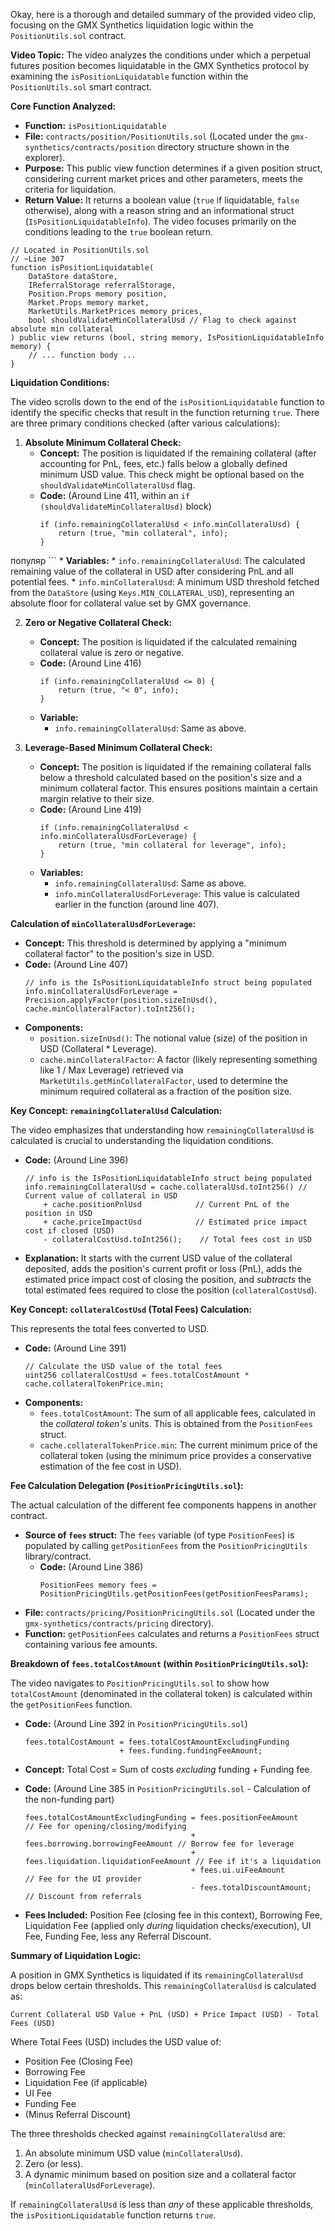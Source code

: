 Okay, here is a thorough and detailed summary of the provided video clip, focusing on the GMX Synthetics liquidation logic within the `PositionUtils.sol` contract.

**Video Topic:**
The video analyzes the conditions under which a perpetual futures position becomes liquidatable in the GMX Synthetics protocol by examining the `isPositionLiquidatable` function within the `PositionUtils.sol` smart contract.

**Core Function Analyzed:**

*   **Function:** `isPositionLiquidatable`
*   **File:** `contracts/position/PositionUtils.sol` (Located under the `gmx-synthetics/contracts/position` directory structure shown in the explorer).
*   **Purpose:** This public view function determines if a given position struct, considering current market prices and other parameters, meets the criteria for liquidation.
*   **Return Value:** It returns a boolean value (`true` if liquidatable, `false` otherwise), along with a reason string and an informational struct (`IsPositionLiquidatableInfo`). The video focuses primarily on the conditions leading to the `true` boolean return.

```solidity
// Located in PositionUtils.sol
// ~Line 307
function isPositionLiquidatable(
    DataStore dataStore,
    IReferralStorage referralStorage,
    Position.Props memory position,
    Market.Props memory market,
    MarketUtils.MarketPrices memory prices,
    bool shouldValidateMinCollateralUsd // Flag to check against absolute min collateral
) public view returns (bool, string memory, IsPositionLiquidatableInfo memory) {
    // ... function body ...
}
```

**Liquidation Conditions:**

The video scrolls down to the end of the `isPositionLiquidatable` function to identify the specific checks that result in the function returning `true`. There are three primary conditions checked (after various calculations):

1.  **Absolute Minimum Collateral Check:**
    *   **Concept:** The position is liquidated if the remaining collateral (after accounting for PnL, fees, etc.) falls below a globally defined minimum USD value. This check might be optional based on the `shouldValidateMinCollateralUsd` flag.
    *   **Code:** (Around Line 411, within an `if (shouldValidateMinCollateralUsd)` block)
        ```solidity
        if (info.remainingCollateralUsd < info.minCollateralUsd) {
            return (true, "min collateral", info);
        }
 популяр
        ```
    *   **Variables:**
        *   `info.remainingCollateralUsd`: The calculated remaining value of the collateral in USD after considering PnL and all potential fees.
        *   `info.minCollateralUsd`: A minimum USD threshold fetched from the `DataStore` (using `Keys.MIN_COLLATERAL_USD`), representing an absolute floor for collateral value set by GMX governance.

2.  **Zero or Negative Collateral Check:**
    *   **Concept:** The position is liquidated if the calculated remaining collateral value is zero or negative.
    *   **Code:** (Around Line 416)
        ```solidity
        if (info.remainingCollateralUsd <= 0) {
            return (true, "< 0", info);
        }
        ```
    *   **Variable:**
        *   `info.remainingCollateralUsd`: Same as above.

3.  **Leverage-Based Minimum Collateral Check:**
    *   **Concept:** The position is liquidated if the remaining collateral falls below a threshold calculated based on the position's size and a minimum collateral factor. This ensures positions maintain a certain margin relative to their size.
    *   **Code:** (Around Line 419)
        ```solidity
        if (info.remainingCollateralUsd < info.minCollateralUsdForLeverage) {
            return (true, "min collateral for leverage", info);
        }
        ```
    *   **Variables:**
        *   `info.remainingCollateralUsd`: Same as above.
        *   `info.minCollateralUsdForLeverage`: This value is calculated earlier in the function (around line 407).

**Calculation of `minCollateralUsdForLeverage`:**

*   **Concept:** This threshold is determined by applying a "minimum collateral factor" to the position's size in USD.
*   **Code:** (Around Line 407)
    ```solidity
    // info is the IsPositionLiquidatableInfo struct being populated
    info.minCollateralUsdForLeverage = Precision.applyFactor(position.sizeInUsd(), cache.minCollateralFactor).toInt256();
    ```
*   **Components:**
    *   `position.sizeInUsd()`: The notional value (size) of the position in USD (Collateral * Leverage).
    *   `cache.minCollateralFactor`: A factor (likely representing something like 1 / Max Leverage) retrieved via `MarketUtils.getMinCollateralFactor`, used to determine the minimum required collateral as a fraction of the position size.

**Key Concept: `remainingCollateralUsd` Calculation:**

The video emphasizes that understanding how `remainingCollateralUsd` is calculated is crucial to understanding the liquidation conditions.

*   **Code:** (Around Line 396)
    ```solidity
    // info is the IsPositionLiquidatableInfo struct being populated
    info.remainingCollateralUsd = cache.collateralUsd.toInt256() // Current value of collateral in USD
        + cache.positionPnlUsd            // Current PnL of the position in USD
        + cache.priceImpactUsd            // Estimated price impact cost if closed (USD)
        - collateralCostUsd.toInt256();    // Total fees cost in USD
    ```
*   **Explanation:** It starts with the current USD value of the collateral deposited, adds the position's current profit or loss (PnL), adds the estimated price impact cost of closing the position, and *subtracts* the total estimated fees required to close the position (`collateralCostUsd`).

**Key Concept: `collateralCostUsd` (Total Fees) Calculation:**

This represents the total fees converted to USD.

*   **Code:** (Around Line 391)
    ```solidity
    // Calculate the USD value of the total fees
    uint256 collateralCostUsd = fees.totalCostAmount * cache.collateralTokenPrice.min;
    ```
*   **Components:**
    *   `fees.totalCostAmount`: The sum of all applicable fees, calculated in the *collateral token's* units. This is obtained from the `PositionFees` struct.
    *   `cache.collateralTokenPrice.min`: The current minimum price of the collateral token (using the minimum price provides a conservative estimation of the fee cost in USD).

**Fee Calculation Delegation (`PositionPricingUtils.sol`):**

The actual calculation of the different fee components happens in another contract.

*   **Source of `fees` struct:** The `fees` variable (of type `PositionFees`) is populated by calling `getPositionFees` from the `PositionPricingUtils` library/contract.
    *   **Code:** (Around Line 386)
        ```solidity
        PositionFees memory fees = PositionPricingUtils.getPositionFees(getPositionFeesParams);
        ```
*   **File:** `contracts/pricing/PositionPricingUtils.sol` (Located under the `gmx-synthetics/contracts/pricing` directory).
*   **Function:** `getPositionFees` calculates and returns a `PositionFees` struct containing various fee amounts.

**Breakdown of `fees.totalCostAmount` (within `PositionPricingUtils.sol`):**

The video navigates to `PositionPricingUtils.sol` to show how `totalCostAmount` (denominated in the collateral token) is calculated within the `getPositionFees` function.

*   **Code:** (Around Line 392 in `PositionPricingUtils.sol`)
    ```solidity
    fees.totalCostAmount = fees.totalCostAmountExcludingFunding
                         + fees.funding.fundingFeeAmount;
    ```
*   **Concept:** Total Cost = Sum of costs *excluding* funding + Funding fee.

*   **Code:** (Around Line 385 in `PositionPricingUtils.sol` - Calculation of the non-funding part)
    ```solidity
    fees.totalCostAmountExcludingFunding = fees.positionFeeAmount       // Fee for opening/closing/modifying
                                         + fees.borrowing.borrowingFeeAmount // Borrow fee for leverage
                                         + fees.liquidation.liquidationFeeAmount // Fee if it's a liquidation
                                         + fees.ui.uiFeeAmount             // Fee for the UI provider
                                         - fees.totalDiscountAmount;     // Discount from referrals
    ```
*   **Fees Included:** Position Fee (closing fee in this context), Borrowing Fee, Liquidation Fee (applied only *during* liquidation checks/execution), UI Fee, Funding Fee, less any Referral Discount.

**Summary of Liquidation Logic:**

A position in GMX Synthetics is liquidated if its `remainingCollateralUsd` drops below certain thresholds. This `remainingCollateralUsd` is calculated as:

`Current Collateral USD Value + PnL (USD) + Price Impact (USD) - Total Fees (USD)`

Where Total Fees (USD) includes the USD value of:
*   Position Fee (Closing Fee)
*   Borrowing Fee
*   Liquidation Fee (if applicable)
*   UI Fee
*   Funding Fee
*   (Minus Referral Discount)

The three thresholds checked against `remainingCollateralUsd` are:
1.  An absolute minimum USD value (`minCollateralUsd`).
2.  Zero (or less).
3.  A dynamic minimum based on position size and a collateral factor (`minCollateralUsdForLeverage`).

If `remainingCollateralUsd` is less than *any* of these applicable thresholds, the `isPositionLiquidatable` function returns `true`.